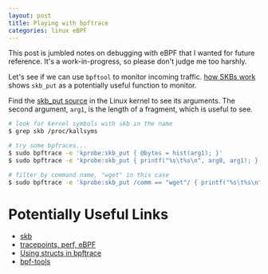 ```yaml
---
layout: post
title: Playing with bpftrace
categories: linux eBPF
---
```


This post is jumbled notes on debugging with eBPF that I wanted for future reference. It's a work-in-progress, so please don't judge me too harshly.

Let's see if we can use `bpftool` to monitor incoming traffic.
[how SKBs work](http://vger.kernel.org/~davem/skb_data.html) shows `skb_put` as a potentially useful function to monitor.

Find the [skb_put source](https://elixir.bootlin.com/linux/v5.8/source/net/core/skbuff.c#L1849) in the Linux kernel to see its arguments. The second argument, `arg1`, is the length of a fragment, which is useful to see.


```bash
# look for kernel symbols with skb in the name
$ grep skb /proc/kallsyms

# try some bpfraces...
$ sudo bpftrace -e 'kprobe:skb_put { @bytes = hist(arg1); }'
$ sudo bpftrace -e 'kprobe:skb_put { printf("%s\t%s\n", arg0, arg1); }'

# filter by command name, "wget" in this case
$ sudo bpftrace -e 'kprobe:skb_put /comm == "wget"/ { printf("%s\t%s\n", arg0, arg1); }'
```


# Potentially Useful Links
- [skb](https://elixir.bootlin.com/linux/v5.8/source/include/linux/skbuff.h#L711)
- [tracepoints, perf, eBPF](https://blog.yadutaf.fr/2017/07/28/tracing-a-packet-journey-using-linux-tracepoints-perf-ebpf/)
- [Using structs in bpftrace](https://stackoverflow.com/questions/62515301/how-to-use-structure-in-bpftracing-scripting)
- [bpf-tools](https://github.com/iovisor/bpftrace/tree/master/tools)